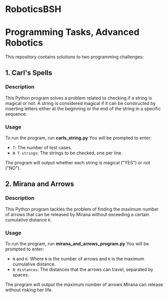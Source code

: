 # RoboticsBSH

# Programming Tasks, Advanced Robotics

This repository contains solutions to two programming challenges:

## 1. Carl's Spells

### Description
This Python program solves a problem related to checking if a string is magical or not. A string is considered magical if it can be constructed by inserting letters either at the beginning or the end of the string in a specific sequence.

### Usage
To run the program, run **carls_string.py**
You will be prompted to enter:
- `T`: The number of test cases.
- `N T-strings`: The strings to be checked, one per line.

The program will output whether each string is magical ("YES") or not ("NO").

## 2. Mirana and Arrows

### Description
This Python program tackles the problem of finding the maximum number of arrows that can be released by Mirana without exceeding a certain cumulative distance `K`.

### Usage
To run the program, run **mirana_and_arrows_program.py**
You will be prompted to enter:
- `N` and `K`: Where `N` is the number of arrows and `K` is the maximum cumulative distance.
- `N distances`: The distances that the arrows can travel, separated by spaces.

The program will output the maximum number of arrows Mirana can release without risking her life.
